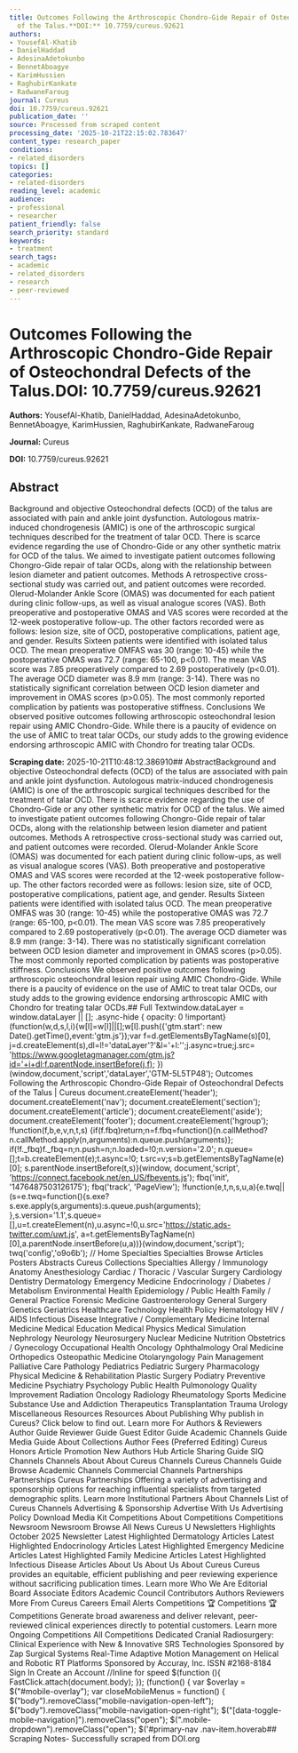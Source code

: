 ```yaml
---
title: Outcomes Following the Arthroscopic Chondro-Gide Repair of Osteochondral Defects
  of the Talus.**DOI:** 10.7759/cureus.92621
authors:
- YousefAl-Khatib
- DanielHaddad
- AdesinaAdetokunbo
- BennetAboagye
- KarimHussien
- RaghubirKankate
- RadwaneFaroug
journal: Cureus
doi: 10.7759/cureus.92621
publication_date: ''
source: Processed from scraped content
processing_date: '2025-10-21T22:15:02.783647'
content_type: research_paper
conditions:
- related_disorders
topics: []
categories:
- related-disorders
reading_level: academic
audience:
- professional
- researcher
patient_friendly: false
search_priority: standard
keywords:
- treatment
search_tags:
- academic
- related_disorders
- research
- peer-reviewed
---
```


# Outcomes Following the Arthroscopic Chondro-Gide Repair of Osteochondral Defects of the Talus.**DOI:** 10.7759/cureus.92621

**Authors:** YousefAl-Khatib, DanielHaddad, AdesinaAdetokunbo, BennetAboagye, KarimHussien, RaghubirKankate, RadwaneFaroug

**Journal:** Cureus

**DOI:** 10.7759/cureus.92621

## Abstract

Background and objective Osteochondral defects (OCD) of the talus are associated with pain and ankle joint dysfunction. Autologous matrix-induced chondrogenesis (AMIC) is one of the arthroscopic surgical techniques described for the treatment of talar OCD. There is scarce evidence regarding the use of Chondro-Gide or any other synthetic matrix for OCD of the talus. We aimed to investigate patient outcomes following Chongro-Gide repair of talar OCDs, along with the relationship between lesion diameter and patient outcomes. Methods A retrospective cross-sectional study was carried out, and patient outcomes were recorded. Olerud-Molander Ankle Score (OMAS) was documented for each patient during clinic follow-ups, as well as visual analogue scores (VAS). Both preoperative and postoperative OMAS and VAS scores were recorded at the 12-week postoperative follow-up. The other factors recorded were as follows: lesion size, site of OCD, postoperative complications, patient age, and gender. Results Sixteen patients were identified with isolated talus OCD. The mean preoperative OMFAS was 30 (range: 10-45) while the postoperative OMAS was 72.7 (range: 65-100, p<0.01). The mean VAS score was 7.85 preoperatively compared to 2.69 postoperatively (p<0.01). The average OCD diameter was 8.9 mm (range: 3-14). There was no statistically significant correlation between OCD lesion diameter and improvement in OMAS scores (p>0.05). The most commonly reported complication by patients was postoperative stiffness. Conclusions We observed positive outcomes following arthroscopic osteochondral lesion repair using AMIC Chondro-Gide. While there is a paucity of evidence on the use of AMIC to treat talar OCDs, our study adds to the growing evidence endorsing arthroscopic AMIC with Chondro for treating talar OCDs.

**Scraping date:** 2025-10-21T10:48:12.386910## AbstractBackground and objective Osteochondral defects (OCD) of the talus are associated with pain and ankle joint dysfunction. Autologous matrix-induced chondrogenesis (AMIC) is one of the arthroscopic surgical techniques described for the treatment of talar OCD. There is scarce evidence regarding the use of Chondro-Gide or any other synthetic matrix for OCD of the talus. We aimed to investigate patient outcomes following Chongro-Gide repair of talar OCDs, along with the relationship between lesion diameter and patient outcomes. Methods A retrospective cross-sectional study was carried out, and patient outcomes were recorded. Olerud-Molander Ankle Score (OMAS) was documented for each patient during clinic follow-ups, as well as visual analogue scores (VAS). Both preoperative and postoperative OMAS and VAS scores were recorded at the 12-week postoperative follow-up. The other factors recorded were as follows: lesion size, site of OCD, postoperative complications, patient age, and gender. Results Sixteen patients were identified with isolated talus OCD. The mean preoperative OMFAS was 30 (range: 10-45) while the postoperative OMAS was 72.7 (range: 65-100, p<0.01). The mean VAS score was 7.85 preoperatively compared to 2.69 postoperatively (p<0.01). The average OCD diameter was 8.9 mm (range: 3-14). There was no statistically significant correlation between OCD lesion diameter and improvement in OMAS scores (p>0.05). The most commonly reported complication by patients was postoperative stiffness. Conclusions We observed positive outcomes following arthroscopic osteochondral lesion repair using AMIC Chondro-Gide. While there is a paucity of evidence on the use of AMIC to treat talar OCDs, our study adds to the growing evidence endorsing arthroscopic AMIC with Chondro for treating talar OCDs.## Full Textwindow.dataLayer = window.dataLayer || []; .async-hide { opacity: 0 !important} (function(w,d,s,l,i){w[l]=w[l]||[];w[l].push({'gtm.start': new Date().getTime(),event:'gtm.js'});var f=d.getElementsByTagName(s)[0], j=d.createElement(s),dl=l!='dataLayer'?'&l='+l:'';j.async=true;j.src= 'https://www.googletagmanager.com/gtm.js?id='+i+dl;f.parentNode.insertBefore(j,f); })(window,document,'script','dataLayer','GTM-5L5TP48'); Outcomes Following the Arthroscopic Chondro-Gide Repair of Osteochondral Defects of the Talus | Cureus document.createElement('header'); document.createElement('nav'); document.createElement('section'); document.createElement('article'); document.createElement('aside'); document.createElement('footer'); document.createElement('hgroup'); !function(f,b,e,v,n,t,s) {if(f.fbq)return;n=f.fbq=function(){n.callMethod? n.callMethod.apply(n,arguments):n.queue.push(arguments)}; if(!f._fbq)f._fbq=n;n.push=n;n.loaded=!0;n.version='2.0'; n.queue=[];t=b.createElement(e);t.async=!0; t.src=v;s=b.getElementsByTagName(e)[0]; s.parentNode.insertBefore(t,s)}(window, document,'script', 'https://connect.facebook.net/en_US/fbevents.js'); fbq('init', '1476487503126175'); fbq('track', 'PageView'); !function(e,t,n,s,u,a){e.twq||(s=e.twq=function(){s.exe?s.exe.apply(s,arguments):s.queue.push(arguments); },s.version='1.1',s.queue=[],u=t.createElement(n),u.async=!0,u.src='https://static.ads-twitter.com/uwt.js', a=t.getElementsByTagName(n)[0],a.parentNode.insertBefore(u,a))}(window,document,'script'); twq('config','o9o6b'); // Home Specialties Specialties Browse Articles Posters Abstracts Cureus Collections Specialties Allergy / Immunology Anatomy Anesthesiology Cardiac / Thoracic / Vascular Surgery Cardiology Dentistry Dermatology Emergency Medicine Endocrinology / Diabetes / Metabolism Environmental Health Epidemiology / Public Health Family / General Practice Forensic Medicine Gastroenterology General Surgery Genetics Geriatrics Healthcare Technology Health Policy Hematology HIV / AIDS Infectious Disease Integrative / Complementary Medicine Internal Medicine Medical Education Medical Physics Medical Simulation Nephrology Neurology Neurosurgery Nuclear Medicine Nutrition Obstetrics / Gynecology Occupational Health Oncology Ophthalmology Oral Medicine Orthopedics Osteopathic Medicine Otolaryngology Pain Management Palliative Care Pathology Pediatrics Pediatric Surgery Pharmacology Physical Medicine & Rehabilitation Plastic Surgery Podiatry Preventive Medicine Psychiatry Psychology Public Health Pulmonology Quality Improvement Radiation Oncology Radiology Rheumatology Sports Medicine Substance Use and Addiction Therapeutics Transplantation Trauma Urology Miscellaneous Resources Resources About Publishing Why publish in Cureus? Click below to find out. Learn more For Authors & Reviewers Author Guide Reviewer Guide Guest Editor Guide Academic Channels Guide Media Guide About Collections Author Fees (Preferred Editing) Cureus Honors Article Promotion New Authors Hub Article Sharing Guide SIQ Channels Channels About About Cureus Channels Cureus Channels Guide Browse Academic Channels Commercial Channels Partnerships Partnerships Cureus Partnerships Offering a variety of advertising and sponsorship options for reaching influential specialists from targeted demographic splits. Learn more Institutional Partners About Channels List of Cureus Channels Advertising & Sponsorship Advertise With Us Advertising Policy Download Media Kit Competitions About Competitions Competitions Newsroom Newsroom Browse All News Cureus U Newsletters Highlights October 2025 Newsletter Latest Highlighted Dermatology Articles Latest Highlighted Endocrinology Articles Latest Highlighted Emergency Medicine Articles Latest Highlighted Family Medicine Articles Latest Highlighted Infectious Disease Articles About Us About Us About Cureus Cureus provides an equitable, efficient publishing and peer reviewing experience without sacrificing publication times. Learn more Who We Are Editorial Board Associate Editors Academic Council Contributors Authors Reviewers More From Cureus Careers Email Alerts Competitions 🏆 Competitions 🏆 Competitions Generate broad awareness and deliver relevant, peer-reviewed clinical experiences directly to potential customers. Learn more Ongoing Competitions All Competitions Dedicated Cranial Radiosurgery: Clinical Experience with New & Innovative SRS Technologies Sponsored by Zap Surgical Systems Real-Time Adaptive Motion Management on Helical and Robotic RT Platforms Sponsored by Accuray, Inc. ISSN #2168-8184   Sign In Create an Account //Inline for speed $(function (){ FastClick.attach(document.body); }); (function() { var $overlay = $("#mobile-overlay"); var closeMobileMenus = function() { $("body").removeClass("mobile-navigation-open-left"); $("body").removeClass("mobile-navigation-open-right"); $("[data-toggle-mobile-navigation]").removeClass("open"); $(".mobile-dropdown").removeClass("open"); $('#primary-nav .nav-item.hoverab## Scraping Notes- Successfully scraped from DOI.org
